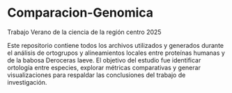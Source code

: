 # Comparacion-Genomica
Trabajo Verano de la ciencia de la región centro 2025

Este repositorio contiene todos los archivos utilizados y generados durante el análisis de ortogrupos y alineamientos locales entre proteínas humanas y de la babosa Deroceras laeve. El objetivo del estudio fue identificar ortología entre especies, explorar métricas comparativas y generar visualizaciones para respaldar las conclusiones del trabajo de investigación.
